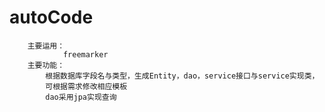 # autoCode

		主要运用：
				freemarker
		主要功能：
 			根据数据库字段名与类型，生成Entity，dao，service接口与service实现类，
 			可根据需求修改相应模板
 			dao采用jpa实现查询
